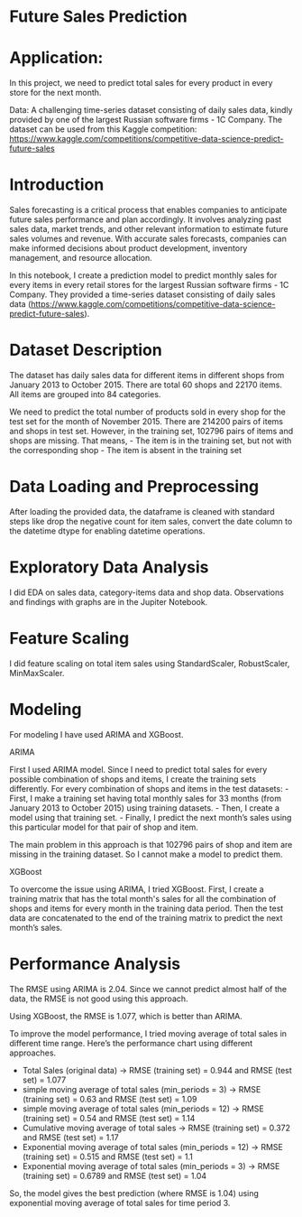 # Future Sales Prediction 

# Application: 
In this project, we need to predict total sales for every product in every store for the next month. 

Data:  A challenging time-series dataset consisting of daily sales data, kindly provided by one of the largest Russian software firms - 1C Company. 
The dataset can be used from this Kaggle competition: https://www.kaggle.com/competitions/competitive-data-science-predict-future-sales


# Introduction

Sales forecasting is a critical process that enables companies to anticipate future sales performance and plan accordingly. It involves analyzing past sales data, market trends, and other relevant information to estimate future sales volumes and revenue. With accurate sales forecasts, companies can make informed decisions about product development, inventory management, and resource allocation.

In this notebook, I create a prediction model to predict monthly sales for every items in every retail stores for the largest Russian software firms - 1C Company. They provided a time-series dataset consisting of daily sales data (https://www.kaggle.com/competitions/competitive-data-science-predict-future-sales).


# Dataset Description

The dataset has daily sales data for different items in different shops from January 2013 to October 2015. There are total 60 shops and 22170 items. All items are grouped into 84 categories. 

We need to predict the total number of products sold in every shop for the test set for the month of November 2015. There are 214200 pairs of items and shops in test set. However, in the training set, 102796 pairs of items and shops are missing. That means,
	- The item is in the training set, but not with the corresponding shop
	- The item is absent in the training set


# Data Loading and Preprocessing

After loading the provided data, the dataframe is cleaned with standard steps like drop the negative count for item sales, convert the date column to the datetime dtype for enabling datetime operations.


# Exploratory Data Analysis

I did EDA on sales data, category-items data and shop data. Observations and findings with graphs are in the Jupiter Notebook.



# Feature Scaling

I did feature scaling on total item sales using StandardScaler, RobustScaler, MinMaxScaler.


# Modeling
For modeling I have used ARIMA and XGBoost. 

ARIMA

First I used ARIMA model. Since I need to predict total sales for every possible combination of shops and items, I create the training sets differently. For every combination of shops and items in the test datasets:
	- First, I make a training set having total monthly sales for 33 months (from January 2013 to October 2015) using training datasets.
	- Then, I create a model using that training set. 
	- Finally, I predict the next month’s sales using this particular model for that pair of shop and item. 

The main problem in this approach is that 102796 pairs of shop and item are missing in the training dataset. So I cannot make a model to predict them.

XGBoost

To overcome the issue using ARIMA, I tried XGBoost. First, I create a training matrix that has the total month's sales for all the combination of shops and items for every month in the training data period. Then the test data are concatenated to the end of the training matrix to predict the next month’s sales.


# Performance Analysis

The RMSE using ARIMA is 2.04. Since we cannot predict almost half of the data, the RMSE is not good using this approach.

Using XGBoost, the RMSE is 1.077, which is better than ARIMA.

To improve the model performance, I tried moving average of total sales in different time range. Here’s the performance chart using different approaches.

- Total Sales (original data) -> RMSE (training set) = 0.944 and RMSE (test set) = 1.077
- simple moving average of total sales (min_periods = 3) -> RMSE (training set) = 0.63 and RMSE (test set) = 1.09 
- simple moving average of total sales (min_periods = 12) -> RMSE (training set) = 0.54 and RMSE (test set) = 1.14
- Cumulative moving average of total sales -> RMSE (training set) = 0.372 and RMSE (test set) = 1.17
- Exponential moving average of total sales (min_periods = 12) -> RMSE (training set) = 0.515 and RMSE (test set) = 1.1
- Exponential moving average of total sales (min_periods = 3) -> RMSE (training set) = 0.6789 and RMSE (test set) = 1.04

So, the model gives the best prediction (where RMSE is 1.04) using exponential moving average of total sales for time period 3.

